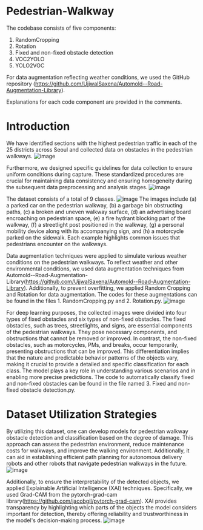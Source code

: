 # Pedestrian-Walkway

The codebase consists of five components:

1. RandomCropping
2. Rotation
3. Fixed and non-fixed obstacle detection
4. VOC2YOLO
5. YOLO2VOC

For data augmentation reflecting weather conditions, we used the GitHub repository (https://github.com/UjjwalSaxena/Automold--Road-Augmentation-Library).

Explanations for each code component are provided in the comments.


# Introduction
We have identified sections with the highest pedestrian traffic in each of the 25 districts across Seoul and collected data on obstacles in the pedestrian walkways.
![image](https://github.com/UOSTPLab/Pedestrian-Walkway/assets/166711870/67cc5cf6-ffdc-4b67-8356-b6f2b9cc72b5)

Furthermore, we designed specific guidelines for data collection to ensure uniform conditions during capture. These standardized procedures are crucial for maintaining data consistency and ensuring homogeneity during the subsequent data preprocessing and analysis stages.
![image](https://github.com/UOSTPLab/Pedestrian-Walkway/assets/166711870/fd1fafa1-b64e-4c15-9d86-67697a4e152c)

The dataset consists of a total of 9 classes.
![image](https://github.com/UOSTPLab/Pedestrian-Walkway/assets/166711870/2fb7ff19-e606-4740-8a0f-5b616e96c47f)
The images include (a) a parked car on the pedestrian walkway, (b) a garbage bin obstructing paths, (c) a broken and uneven walkway surface, (d) an advertising board encroaching on pedestrian space, (e) a fire hydrant blocking part of the walkway, (f) a streetlight post positioned in the walkway, (g) a personal mobility device along with its accompanying sign, and (h) a motorcycle parked on the sidewalk. Each example highlights common issues that pedestrians encounter on the walkways.

Data augmentation techniques were applied to simulate various weather conditions on the pedestrian walkways.
To reflect weather and other environmental conditions, we used data augmentation techniques from Automold--Road-Augmentation-Library(https://github.com/UjjwalSaxena/Automold--Road-Augmentation-Library). Additionally, to prevent overfitting, we applied Random Cropping and Rotation for data augmentation. The codes for these augmentations can be found in the files 1. RandomCropping.py and 2. Rotation.py.
![image](https://github.com/UOSTPLab/Pedestrian-Walkway/assets/166711870/21c0872c-92c8-465e-8051-3158c73f5b65)

For deep learning purposes, the collected images were divided into four types of fixed obstacles and six types of non-fixed obstacles. The fixed obstacles, such as trees, streetlights, and signs, are essential components of the pedestrian walkways. They pose necessary components, and obstructions that cannot be removed or improved. In contrast, the non-fixed obstacles, such as motorcycles, PMs, and breaks, occur temporarily, presenting obstructions that can be improved. This differentiation implies that the nature and predictable behavior patterns of the objects vary, making it crucial to provide a detailed and specific classification for each class. The model plays a key role in understanding various scenarios and in enabling more precise predictions.
The code to automatically classify fixed and non-fixed obstacles can be found in the file named 3. Fixed and non-fixed obstacle detection.py.

# Dataset Utilization Strategies

By utilizing this dataset, one can develop models for pedestrian walkway obstacle detection and classification based on the degree of damage. This approach can assess the pedestrian environment, reduce maintenance costs for walkways, and improve the walking environment. Additionally, it can aid in establishing efficient path planning for autonomous delivery robots and other robots that navigate pedestrian walkways in the future.
![image](https://github.com/UOSTPLab/Pedestrian-Walkway/assets/166711870/0e4e0b01-75c4-4636-8647-18ccc5b65a81)

Additionally, to ensure the interpretability of the detected objects, we applied Explainable Artificial Intelligence (XAI) techniques. Specifically, we used Grad-CAM from the pytorch-grad-cam library(https://github.com/jacobgil/pytorch-grad-cam). XAI provides transparency by highlighting which parts of the objects the model considers important for detection, thereby offering reliability and trustworthiness in the model's decision-making process.
![image](https://github.com/UOSTPLab/Pedestrian-Walkway/assets/166711870/2f911582-1516-4b4a-ac2f-6ec18e785c6e)

